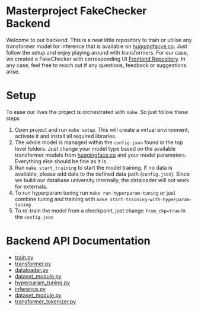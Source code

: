 # Masterproject FakeChecker Backend
Welcome to our backend. This is a neat little repository to train or utilise any transformer model for inference that is available
on [huggingfacve.co](huggingface.co). Just follow the setup and enjoy playing around with transformers.
For our case, we created a FakeChecker with corresponding UI [Frontend Repository](https://github.com/kevinkrs/fakechecker_mp_frontend/tree/master).
In any case, feel free to reach out if any questions, feedback or suggestions arise.


# Setup
To ease our lives the project is orchestrated with ```make```. So just follow these steps
1. Open project and run ````make setup````. This will create a virtual environment, activate it and install all required libraries.
2. The whole model is managed within the ````config.json```` found in the top level folders. Just change your model type based on the
available transformer models from [huggingface.co](huggingface.co) and your model parameters. Everything else should be fine as it is.
3. Run ````make start_training```` to start the model training. If no data is available, please add data to the defined data path (```config.json```).
Since we build our database university internally, the dataloader will not work for externals.
4. To run hyperparam tuning run ````make run-hyperparam-tuning```` or just combine tuning and training with `make start-training-with-hyperparam-tuning`
5. To re-train the model from a checkpoint, just change ```from_ckp=true``` in the ``config.json``


# Backend API Documentation
- [train.py](https://htmlpreview.github.io/?https://github.com/kevinkrs/masterproject_backend/blob/check-docs/docs/train.html)
- [transformer.py](https://htmlpreview.github.io/?https://github.com/kevinkrs/masterproject_backend/blob/check-docs/docs/transformer.html)
- [dataloader.py](https://htmlpreview.github.io/?https://github.com/kevinkrs/masterproject_backend/blob/check-docs/docs/dataloader.html)
- [dataset_module.py](https://htmlpreview.github.io/?https://github.com/kevinkrs/masterproject_backend/blob/check-docs/docs/dataset_module.html)
- [hyperparam_tuning.py](https://htmlpreview.github.io/?https://github.com/kevinkrs/masterproject_backend/blob/check-docs/docs/hyperparam_tuning.html)
- [inference.py](https://htmlpreview.github.io/?https://github.com/kevinkrs/masterproject_backend/blob/check-docs/docs/inference.html)
- [dataset_module.py](https://htmlpreview.github.io/?https://github.com/kevinkrs/masterproject_backend/blob/check-docs/docs/dataset_module.html)
- [transformer_tokenizer.py](https://htmlpreview.github.io/?https://github.com/kevinkrs/masterproject_backend/blob/check-docs/docs/transformer_tokenizer.html)
